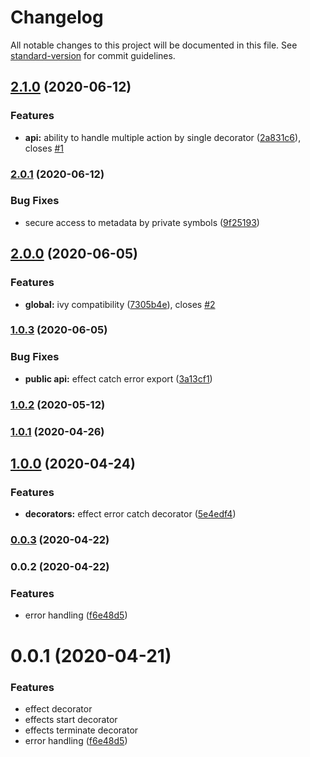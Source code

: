 # Changelog

All notable changes to this project will be documented in this file. See [standard-version](https://github.com/conventional-changelog/standard-version) for commit guidelines.

## [2.1.0](https://github.com/vladborsh/ngxs-effects/compare/v2.0.1...v2.1.0) (2020-06-12)


### Features

* **api:** ability to handle multiple action by single decorator ([2a831c6](https://github.com/vladborsh/ngxs-effects/commit/2a831c64f70acc77ad61f72d602e1709972eb41d)), closes [#1](https://github.com/vladborsh/ngxs-effects/issues/1)

### [2.0.1](https://github.com/vladborsh/ngxs-effects/compare/v2.0.0...v2.0.1) (2020-06-12)


### Bug Fixes

* secure access to metadata by private symbols ([9f25193](https://github.com/vladborsh/ngxs-effects/commit/9f2519302c568bb4ef504547260d25c83bb05cb1))

## [2.0.0](https://github.com/vladborsh/ngxs-effects/compare/v1.0.3...v2.0.0) (2020-06-05)


### Features

* **global:** ivy compatibility ([7305b4e](https://github.com/vladborsh/ngxs-effects/commit/7305b4e55ccaed63550f57c5d66d81adb8a8e44e)), closes [#2](https://github.com/vladborsh/ngxs-effects/issues/2)

### [1.0.3](https://github.com/vladborsh/ngxs-effects/compare/v1.0.2...v1.0.3) (2020-06-05)


### Bug Fixes

* **public api:** effect catch error export ([3a13cf1](https://github.com/vladborsh/ngxs-effects/commit/3a13cf1e46cb13c03a84262abf5dad8342f316e0))

### [1.0.2](https://github.com/vladborsh/ngxs-effects/compare/v1.0.1...v1.0.2) (2020-05-12)

### [1.0.1](https://github.com/vladborsh/ngxs-effects/compare/v1.0.0...v1.0.1) (2020-04-26)

## [1.0.0](https://github.com/vladborsh/ngxs-effects/compare/v0.0.3...v1.0.0) (2020-04-24)


### Features

* **decorators:** effect error catch decorator ([5e4edf4](https://github.com/vladborsh/ngxs-effects/commit/5e4edf4ba44447e9ac49a47cb4f2f1e9ca8e6f58))

### [0.0.3](https://github.com/vladborsh/ngxs-effects/compare/v0.0.2...v0.0.3) (2020-04-22)

### 0.0.2 (2020-04-22)


### Features

* error handling ([f6e48d5](https://github.com/vladborsh/ngxs-effects/commit/f6e48d55ac1e1eac93b3081b02131bf97b1ecd2c))

# 0.0.1 (2020-04-21)

### Features

* effect decorator 
* effects start decorator 
* effects terminate decorator 
* error handling ([f6e48d5](https://github.com/vladborsh/ngxs-effects/commit/f6e48d55ac1e1eac93b3081b02131bf97b1ecd2c))
